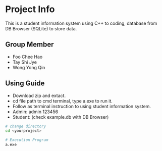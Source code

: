# Project Info

This is a student information system using C++ to coding, database from DB Browser (SQLite) to store data.

## Group Member
- Foo Chee Hao
- Tay Shi Jye
- Wong Yong Qin

## Using Guide
- Download zip and extact.
- cd file path to cmd terminal, type a.exe to run it.
- Follow as terminal instruction to using student information system.
- Admin: admin 123456
- Student: (check example.db with DB Browser)

```bash
# change directory
cd <yourproject>

# Execution Program
a.exe
